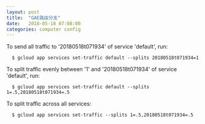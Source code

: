 ```yaml
---
layout: post
title:  "GAE路由分支"
date:   2018-05-18 07:08:00
categories: computer config
---
```

To send all traffic to '20180518t071934' of service 'default', run:
```
  $ gcloud app services set-traffic default --splits 20180518t071934=1
```
To split traffic evenly between '1' and '20180518t071934' of service 'default', run:
```
  $ gcloud app services set-traffic default --splits 1=.5,20180518t071934=.5
```
To split traffic across all services:
```
  $ gcloud app services set-traffic --splits 1=.5,20180518t071934=.5
```
